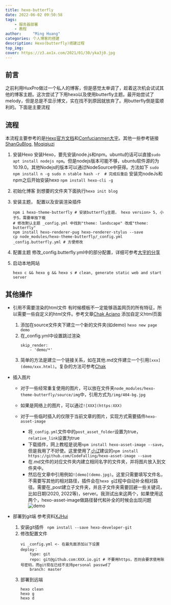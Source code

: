 ```yaml
---
title: hexo-butterfly
date: 2022-06-02 09:50:58
tags: 
    - 服务器部署
    - 教程
author:     "Ming Huang"
categories: 个人博客的搭建
description: Hexo(butterfly)搭建过程
top_img: 
cover: https://z3.ax1x.com/2021/01/30/yka3j0.jpg
---
```


## 前言

之前利用HuxPro做过一个私人的博客，但是感觉太单调了，趁着这次机会试试其他的博客主题。这次尝试了下用hexo以及使用butterfly主题。最开始尝试了melody，但是总是不显示博文，实在找不到原因就放弃了。用butterfly倒是蛮顺利的。下面是主要流程

## 流程

本流程主要参考的是[Hexo官方文档](https://hexo.io/zh-cn/index.html)和[Confucianmen大宇](https://www.jianshu.com/p/50a565adaf15)。其他一些参考链接[ShanGuBlog](http://shangu127.top/2021/01/28/博客搭建/#芜湖起飞), [Moqiqiuzi](https://blog.csdn.net/qq_43857095/article/details/108306164)

1. 安装Hexo
    安装Hexo，要先安装node.js和npm。ubuntu的话可以直接`sudo apt install nodejs npm`。但是nodejs版本可能不够，ubuntu软件源的为10.19.0。其他Nodejs的版本可以通过NodeSource中获得。方法如下
        ```
        sudo npm install n -g
        sudo n stable
        hash -r 
        # 完成后重启
        ```
    安装完nodeJs和npm之后开始安装hexo `npm install hexo-cli -g`

1. 初始化博客
    到想要的文件夹下面执行`hexo init blog`

1. 安装主题， 配置以及安装渲染插件
    ```
    npm i hexo-theme-butterfly # 安装butterfly主题， hexo version> 5, 小于5，需要单独下载
    # 修改默认主题 _config.yml 中找到"theme: landscape" 改成"theme: butterfly"
    npm install hexo-renderer-pug hexo-renderer-stylus --save
    cp node_modules/hexo-theme-butterfly/_config.yml _config.butterfly.yml # 方便修改
    ```

1. 配置主题
    修改_config.butterfly.yml中的部分配置，详细可参考[大宇的分享](https://www.jianshu.com/p/50a565adaf15)

1. 启动本地网站
    ```
    hexo c && hexo g && hexo s # clean, generate static web and start server
    ```

## 其他操作
- 引用不需要渲染的html文件
    有时候模板不一定能够涵盖网页的所有特征，所以需要一些自定义的html文件。参考文章[Chak Aciano](https://blog.csdn.net/weixin_58068682/article/details/116611715) 添加自定义html页面
    1. 添加在source文件夹下建立一个新的文件夹(如demo)
        `hexo new page demo`
    1. 在_config.yml中设置跳过渲染
        ```
        skip_render: 
            - 'demo/*'
        ```
    1. 简单的方法是建立一个链接关系，如在其他.md文件建立一个引用`[xxx](demo/xxx.html)`。复杂的方法可参考[Chak](https://blog.csdn.net/weixin_58068682/article/details/116611715)

- 插入图片
    - 对于一些经常重复使用的图片，可以放在文件夹`node_modules/hexo-theme-butterfly/source/img`中，引用方式为`/img/404-bg.jpg`

    - 如果是网络上的图片，可以通过`![XXX](https:XXX)`

    - 对于一些临时插入的仅限于当前文章的图片，实现方式需要插件`hexo-asset-image`
        - 将`_config.yml`文件中的`post_asset_folder`设置为true，
        `relative_link`设置为true
        - 下载插件，网上教程是说用`npm install hexo-asset-image --save`，但是我用了不好使。这里使用了[_小江_](https://blog.csdn.net/m0_43401436/article/details/107191688)建议的`npm install https://github.com/CodeFalling/hexo-asset-image --save`
        - 在.md文件的对应文件夹内建立相同名字的文件夹，并将图片放入到文件夹中。
        - 然后在文章中引用例如`![demo](demo.jpg)`。这里只需要填写文件名，不需要写其他的相对路径，插件会在`hexo g`过程中自动补全相对路径。需要在_post建立子文件夹，并且子文件夹需要回避一些关键词，比如日期(2020, 2022等)，server。我测试出来这两个，如果使用这两个，hexo-asset-image做路径替代和补全的时候会出现问题
        ![demo](demo.jpg)

- 部署到git端
    参考资料[XJHui](https://www.cnblogs.com/ldu-xingjiahui/p/12594025.html)
    1. 安装git插件
        ``` npm install --save hexo-developer-git```
    2. 修改配置文件
        ```
        vi _config.yml <- 在最先面添加以下设置
        deploy：
            type: git
            repo: git@github.com:XXX.io.git # 不要用https，否则会要求使用账号密码，而git现在已经不支持personal passwd了
            branch: master
        ```
    3. 部署到远端
        ```
        hexo clean
        hexo g
        hexo d
        ```
